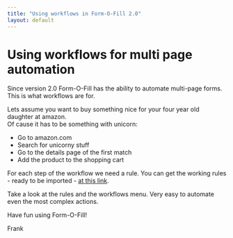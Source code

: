 ```yaml
---
title: "Using workflows in Form-O-Fill 2.0"
layout: default
---
```


# Using workflows for multi page automation

Since version 2.0 Form-O-Fill has the ability to automate multi-page forms.  
This is what workflows are for.

Lets assume you want to buy something nice for your four year old daughter at amazon.  
Of cause it has to be something with unicorn:

- Go to amazon.com
- Search for unicorny stuff
- Go to the details page of the first match
- Add the product to the shopping cart

For each step of the workflow we need a rule.
You can get the working rules - ready to be imported - [at this link](/downloads/fof-amazon-demo1-export.json).

Take a look at the rules and the workflows menu. Very easy to automate even the most complex actions.

Have fun using Form-O-Fill!

Frank
